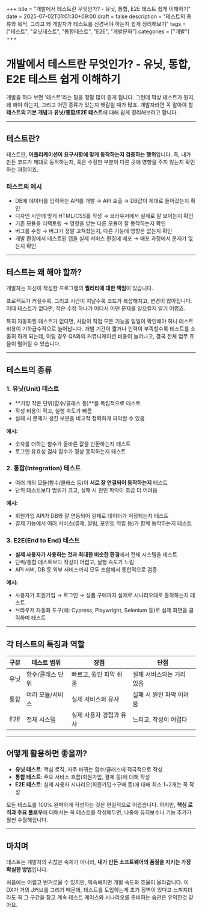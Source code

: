 +++
title = "개발에서 테스트란 무엇인가? - 유닛, 통합, E2E 테스트 쉽게 이해하기"
date = 2025-07-02T01:01:30+09:00
draft = false
description = "테스트의 종류와 목적, 그리고 왜 개발자가 테스트를 신경써야 하는지 쉽게 정리해보기"
tags = ["테스트", "유닛테스트", "통합테스트", "E2E", "개발문화"]
categories = ["개발"]
+++

# 개발에서 테스트란 무엇인가? - 유닛, 통합, E2E 테스트 쉽게 이해하기

개발을 하다 보면 '테스트'라는 말을 정말 많이 듣게 됩니다. 그런데 막상 테스트가 뭔지, 왜 해야 하는지, 그리고 어떤 종류가 있는지 헷갈릴 때가 많죠. 개발자라면 꼭 알아야 할 **테스트의 기본 개념**과 **유닛/통합/E2E 테스트**에 대해 쉽게 정리해보려고 합니다.

---

## 테스트란?

테스트란, **어플리케이션이 요구사항에 맞게 동작하는지 검증하는 행위**입니다.
즉, 내가 만든 코드가 제대로 동작하는지, 혹은 수정한 부분이 다른 곳에 영향을 주지 않는지 확인하는 과정이죠.

### 테스트의 예시
- DB에 데이터를 입력하는 API를 개발 → API 호출 → DB값이 제대로 들어갔는지 확인
- 디자인 시안에 맞게 HTML/CSS를 작성 → 브라우저에서 실제로 잘 보이는지 확인
- 기존 모듈을 리팩토링 → 영향을 받는 다른 모듈이 잘 동작하는지 확인
- 버그를 수정 → 버그가 정말 고쳐졌는지, 다른 기능에 영향은 없는지 확인
- 개발 환경에서 테스트된 앱을 실제 서비스 환경에 배포 → 배포 과정에서 문제가 없는지 확인

---

## 테스트는 왜 해야 할까?

개발자는 자신이 작성한 프로그램의 **퀄리티에 대한 책임**이 있습니다.

프로젝트가 커질수록, 그리고 시간이 지날수록 코드가 복잡해지고, 변경이 많아집니다. 이때 테스트가 없다면, 작은 수정 하나가 어디서 어떤 문제를 일으킬지 알기 어렵죠.

특히 자동화된 테스트가 없다면, 사람이 직접 모든 기능을 일일이 확인해야 하니 테스트 비용이 기하급수적으로 늘어납니다. 개발 기간이 짧거나 인력이 부족할수록 테스트를 소홀히 하게 되는데, 이럴 경우 QA와의 커뮤니케이션 비용이 늘어나고, 결국 전체 업무 효율이 떨어질 수 있습니다.

---

## 테스트의 종류

### 1. 유닛(Unit) 테스트

- **가장 작은 단위(함수/클래스 등)**를 독립적으로 테스트
- 작성 비용이 적고, 실행 속도가 빠름
- 실패 시 문제가 생긴 부분을 비교적 정확하게 파악할 수 있음

**예시:**
- 숫자를 더하는 함수가 올바른 값을 반환하는지 테스트
- 로그인 유효성 검사 함수가 정상 동작하는지 테스트

### 2. 통합(Integration) 테스트

- 여러 개의 모듈(함수/클래스 등)이 **서로 잘 연결되어 동작하는지** 테스트
- 단위 테스트보다 범위가 크고, 실패 시 원인 파악이 조금 더 어려움

**예시:**
- 회원가입 API가 DB와 잘 연동되어 실제로 데이터가 저장되는지 테스트
- 결제 기능에서 여러 서비스(결제, 알림, 포인트 적립 등)가 함께 동작하는지 테스트

### 3. E2E(End to End) 테스트

- **실제 사용자가 사용하는 것과 최대한 비슷한 환경**에서 전체 시스템을 테스트
- 단위/통합 테스트보다 작성이 어렵고, 실행 속도가 느림
- API 서버, DB 등 외부 서비스까지 모두 포함해서 통합적으로 검증

**예시:**
- 사용자가 회원가입 → 로그인 → 상품 구매까지 실제로 시나리오대로 동작하는지 테스트
- 브라우저 자동화 도구(예: Cypress, Playwright, Selenium 등)로 실제 화면을 클릭하며 테스트

---

## 각 테스트의 특징과 역할

| 구분      | 테스트 범위         | 장점                        | 단점                       |
|-----------|---------------------|-----------------------------|----------------------------|
| 유닛      | 함수/클래스 단위    | 빠르고, 원인 파악 쉬움      | 실제 서비스와는 거리 있음  |
| 통합      | 여러 모듈/서비스    | 실제 서비스와 유사          | 실패 시 원인 파악 어려움   |
| E2E       | 전체 시스템         | 실제 사용자 경험과 유사      | 느리고, 작성이 어렵다      |

---

## 어떻게 활용하면 좋을까?

- **유닛 테스트**: 핵심 로직, 자주 바뀌는 함수/클래스에 적극적으로 작성
- **통합 테스트**: 주요 서비스 흐름(회원가입, 결제 등)에 대해 작성
- **E2E 테스트**: 실제 사용자 시나리오(회원가입→구매 등)에 대해 최소 1~2개는 꼭 작성

모든 테스트를 100% 완벽하게 작성하는 것은 현실적으로 어렵습니다. 하지만, **핵심 로직과 주요 플로우**에 대해서는 꼭 테스트를 작성해두면, 나중에 유지보수나 기능 추가가 훨씬 수월해집니다.

---

## 마치며

테스트는 개발자의 귀찮은 숙제가 아니라, **내가 만든 소프트웨어의 품질을 지키는 가장 확실한 방법**입니다.

처음에는 어렵고 번거로울 수 있지만, 익숙해지면 개발 속도와 효율이 올라갑니다.
이 DX가 거의 J커브를 그리기 때문에, 테스트를 도입하는게 초기 장벽이 있다고 느껴지더라도 꼭 그 구간을 참고 계속 테스트 케이스와 시나리오를 준비하는 습관은 유익한것 같아요.

